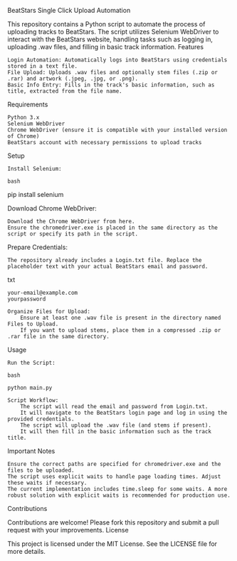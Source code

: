 BeatStars Single Click Upload Automation

This repository contains a Python script to automate the process of uploading tracks to BeatStars. The script utilizes Selenium WebDriver to interact with the BeatStars website, handling tasks such as logging in, uploading .wav files, and filling in basic track information.
Features

    Login Automation: Automatically logs into BeatStars using credentials stored in a text file.
    File Upload: Uploads .wav files and optionally stem files (.zip or .rar) and artwork (.jpeg, .jpg, or .png).
    Basic Info Entry: Fills in the track's basic information, such as title, extracted from the file name.

Requirements

    Python 3.x
    Selenium WebDriver
    Chrome WebDriver (ensure it is compatible with your installed version of Chrome)
    BeatStars account with necessary permissions to upload tracks

Setup

    Install Selenium:

    bash

pip install selenium

Download Chrome WebDriver:

    Download the Chrome WebDriver from here.
    Ensure the chromedriver.exe is placed in the same directory as the script or specify its path in the script.

Prepare Credentials:

    The repository already includes a Login.txt file. Replace the placeholder text with your actual BeatStars email and password.

txt

    your-email@example.com
    yourpassword

    Organize Files for Upload:
        Ensure at least one .wav file is present in the directory named Files to Upload.
        If you want to upload stems, place them in a compressed .zip or .rar file in the same directory.

Usage

    Run the Script:

    bash

    python main.py

    Script Workflow:
        The script will read the email and password from Login.txt.
        It will navigate to the BeatStars login page and log in using the provided credentials.
        The script will upload the .wav file (and stems if present).
        It will then fill in the basic information such as the track title.

Important Notes

    Ensure the correct paths are specified for chromedriver.exe and the files to be uploaded.
    The script uses explicit waits to handle page loading times. Adjust these waits if necessary.
    The current implementation includes time.sleep for some waits. A more robust solution with explicit waits is recommended for production use.

Contributions

Contributions are welcome! Please fork this repository and submit a pull request with your improvements.
License

This project is licensed under the MIT License. See the LICENSE file for more details.
